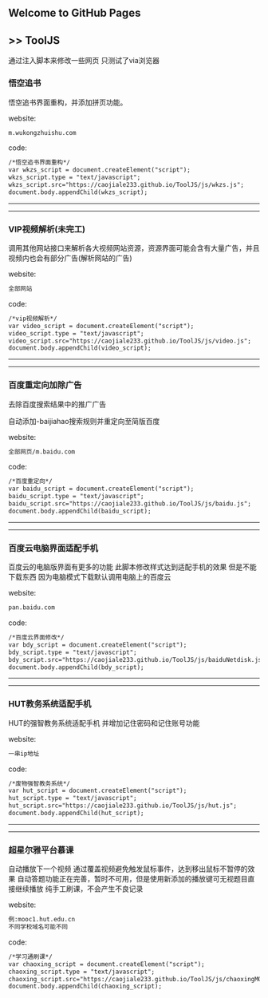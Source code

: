 ## Welcome to GitHub Pages 
## >> ToolJS
通过注入脚本来修改一些网页
只测试了via浏览器
### 悟空追书
悟空追书界面重构，并添加拼页功能。

website:
```markdown
m.wukongzhuishu.com
```
code:
```markdown
/*悟空追书界面重构*/
var wkzs_script = document.createElement("script");
wkzs_script.type = "text/javascript";
wkzs_script.src="https://caojiale233.github.io/ToolJS/js/wkzs.js";
document.body.appendChild(wkzs_script);
```
----
----
### VIP视频解析(未完工)
调用其他网站接口来解析各大视频网站资源，资源界面可能会含有大量广告，并且视频内也会有部分广告(解析网站的广告)

website:
```markdown
全部网站
```
code:
```markdown
/*vip视频解析*/
var video_script = document.createElement("script"); 
video_script.type = "text/javascript"; 
video_script.src="https://caojiale233.github.io/ToolJS/js/video.js"; 
document.body.appendChild(video_script);
```
----
----
### 百度重定向加除广告
去除百度搜索结果中的推广广告

自动添加-baijiahao搜索规则并重定向至简版百度

website:
```markdown
全部网页/m.baidu.com
```
code:
```markdown
/*百度重定向*/
var baidu_script = document.createElement("script"); 
baidu_script.type = "text/javascript"; 
baidu_script.src="https://caojiale233.github.io/ToolJS/js/baidu.js"; 
document.body.appendChild(baidu_script);
```
----
----
### 百度云电脑界面适配手机
百度云的电脑版界面有更多的功能
此脚本修改样式达到适配手机的效果
但是不能下载东西 因为电脑模式下载默认调用电脑上的百度云

website:
```markdown
pan.baidu.com
```
code:
```markdown
/*百度云界面修改*/
var bdy_script = document.createElement("script"); 
bdy_script.type = "text/javascript"; 
bdy_script.src="https://caojiale233.github.io/ToolJS/js/baiduNetdisk.js"; 
document.body.appendChild(bdy_script);
```
----
----
### HUT教务系统适配手机
HUT的强智教务系统适配手机
并增加记住密码和记住账号功能

website:
```markdown
一串ip地址
```
code:
```markdown
/*废物强智教务系统*/
var hut_script = document.createElement("script"); 
hut_script.type = "text/javascript"; 
hut_script.src="https://caojiale233.github.io/ToolJS/js/hut.js"; 
document.body.appendChild(hut_script);
```
----
----
### 超星尔雅平台慕课
自动播放下一个视频
通过覆盖视频避免触发鼠标事件，达到移出鼠标不暂停的效果
自动答题功能正在完善，暂时不可用，但是使用新添加的播放键可无视题目直接继续播放
纯手工刷课，不会产生不良记录

website:
```markdown
例:mooc1.hut.edu.cn
不同学校域名可能不同
```
code:
```markdown
/*学习通刷课*/
var chaoxing_script = document.createElement("script"); 
chaoxing_script.type = "text/javascript"; 
chaoxing_script.src="https://caojiale233.github.io/ToolJS/js/chaoxingMOOC.js"; 
document.body.appendChild(chaoxing_script);
```

